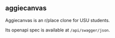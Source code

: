 ## aggiecanvas

Aggiecanvas is an r/place clone for USU students.

Its openapi spec is available at `/api/swagger/json`.
